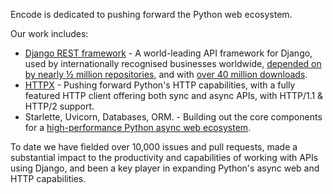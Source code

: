Encode is dedicated to pushing forward the Python web ecosystem.

Our work includes:

* [Django REST framework](https://www.django-rest-framework.org/) - A world-leading API framework for Django, used by internationally recognised businesses worldwide, [depended on by nearly ½ million repositories](https://github.com/encode/django-rest-framework/network/dependents?package_id=UGFja2FnZS01NzA4OTExNg%3D%3D), and with [over 40 million downloads](https://pepy.tech/project/djangorestframework).
* [HTTPX](https://www.python-httpx.org/) - Pushing forward Python's HTTP capabilities, with a fully featured HTTP client offering both sync and async APIs, with HTTP/1.1 & HTTP/2 support.
* Starlette, Uvicorn, Databases, ORM. - Building out the core components for a [high-performance Python async web ecosystem](https://www.techempower.com/benchmarks/#section=data-r18&hw=ph&test=fortune&l=zijzen-7).

To date we have fielded over 10,000 issues and pull requests, made a substantial impact to the productivity and capabilities of working with APIs using Django, and been a key player in expanding Python's async web and HTTP capabilities.
